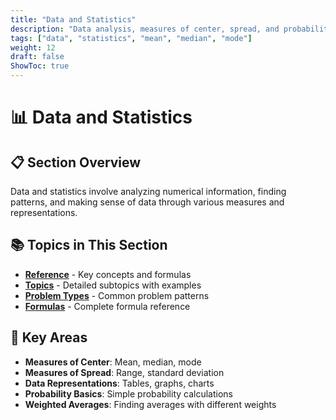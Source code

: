 ```yaml
---
title: "Data and Statistics"
description: "Data analysis, measures of center, spread, and probability"
tags: ["data", "statistics", "mean", "median", "mode"]
weight: 12
draft: false
ShowToc: true
---
```


# 📊 Data and Statistics

## 📋 Section Overview

Data and statistics involve analyzing numerical information, finding patterns, and making sense of data through various measures and representations.

## 📚 Topics in This Section

- **[Reference](reference)** - Key concepts and formulas
- **[Topics](topics)** - Detailed subtopics with examples
- **[Problem Types](problem-types)** - Common problem patterns
- **[Formulas](formulas)** - Complete formula reference

## 🎯 Key Areas

- **Measures of Center**: Mean, median, mode
- **Measures of Spread**: Range, standard deviation
- **Data Representations**: Tables, graphs, charts
- **Probability Basics**: Simple probability calculations
- **Weighted Averages**: Finding averages with different weights
